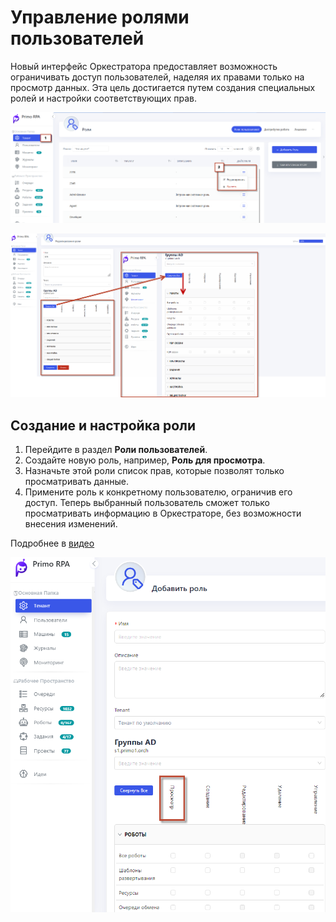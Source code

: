 # Управление ролями пользователей

Новый интерфейс Оркестратора предоставляет возможность ограничивать доступ пользователей, наделяя их правами только на просмотр данных. Эта цель достигается путем создания специальных ролей и настройки соответствующих прав.

![](../.gitbook/assets1/Nast-tenant.png)


![](../.gitbook/assets1/svernut_vse.png)


## Создание и настройка роли

1. Перейдите в раздел **Роли пользователей**.
2. Создайте новую роль, например, **Роль для просмотра**.
3. Назначьте этой роли список прав, которые позволят только просматривать данные.
4. Примените роль к конкретному пользователю, ограничив его доступ. Теперь выбранный пользователь сможет только просматривать информацию в Оркестраторе, без возможности внесения изменений.
   
Подробнее в [видео](https://www.youtube.com/watch?v=SlxgjXDrvsM&t=174s)


![](../.gitbook/assets1/Role.png)




